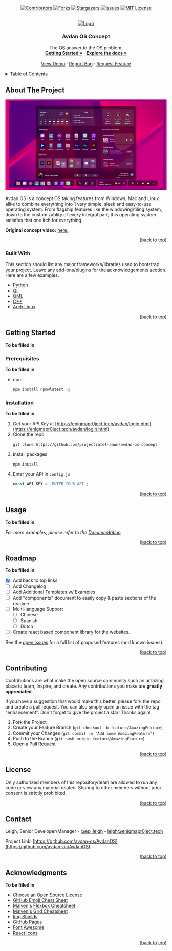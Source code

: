 <div id="top"></div>

<div align="center">
  
  [![Contributors][contributors-shield]][contributors-url]
  [![Forks][forks-shield]][forks-url]
  [![Stargazers][stars-shield]][stars-url]
  [![Issues][issues-shield]][issues-url]
  [![MIT License][license-shield]][license-url]
  
</div>


<!-- PROJECT LOGO -->
<br />
<div align="center">
  <a href="https://github.com/avdan-os/AvdanOS">
    <img src="https://yt3.ggpht.com/Y2utyqID6yqk9qCmocYB0yQIIeyutFne9S9Iuzwc1oIcj638T1H78yftOSemdTsx5sprv29TmQ=s88-c-k-c0x00ffffff-no-rj" alt="Logo" width="80" height="80">
  </a>

  <h3 align="center">Avdan OS Concept</h3>

  <p align="center">
    The OS answer to the OS problem.
    <br />
    <a href="https://avdanos.com/"><ins><strong>Getting Started »</strong></ins></a>
    ·
    <a href="https://github.com/avdan-os/AvdanOS"><strong>Explore the docs »</strong></a>
    <br />
    <br />
    <a href="https://dynamicos.netlify.app/">View Demo</a>
    ·
    <a href="https://github.com/Avdan-OS/AvdanOS/issues/new?assignees=&labels=&template=bug_report.md">Report Bug</a>
    ·
    <a href="https://github.com/Avdan-OS/AvdanOS/issues/new?assignees=&labels=&template=feature_request.md">Request Feature</a>
  </p>
</div>



<!-- TABLE OF CONTENTS -->
<details>
  <summary>Table of Contents</summary>
  <ol>
    <li>
      <a href="#about-the-project">About The Project</a>
      <ul>
        <li><a href="#built-with">Built With</a></li>
      </ul>
    </li>
    <li>
      <a href="#getting-started">Getting Started</a>
      <ul>
        <li><a href="#prerequisites">Prerequisites</a></li>
        <li><a href="#installation">Installation</a></li>
      </ul>
    </li>
    <li><a href="#usage">Usage</a></li>
    <li><a href="#roadmap">Roadmap</a></li>
    <li><a href="#contributing">Contributing</a></li>
    <li><a href="#license">License</a></li>
    <li><a href="#contact">Contact</a></li>
    <li><a href="#acknowledgments">Acknowledgments</a></li>
  </ol>
</details>



<!-- ABOUT THE PROJECT -->
## About The Project

[![Product Name Screen Shot][product-screenshot]](https://avdanos.com/)

Avdan OS is a concept OS taking features from Windows, Mac and Linux alike to combine everything into 1 very simple, sleek and easy-to-use operating system. From flagship features like the windowing/tiling system, down to the customizablity of every integral part; this operating system satisfies that one itch for everything.

<b>Original concept video:</b> [here.](https://www.youtube.com/watch?v=tXFEiw1aJTw)

<p align="right">(<a href="#top">back to top</a>)</p>



### Built With

This section should list any major frameworks/libraries used to bootstrap your project. Leave any add-ons/plugins for the acknowledgements section. Here are a few examples.

* [Python](https://python.org/)
* [Qt](https://www.qt.io/)
* [QML](https://www.qt.io/)
* [C++](https://docs.microsoft.com/en-us/cpp/cpp/?view=msvc-170)
* [Arch Linux](https://archlinux.org/)

<p align="right">(<a href="#top">back to top</a>)</p>



<!-- GETTING STARTED -->
## Getting Started

<b>To be filled in</b>

### Prerequisites

<b>To be filled in</b>
* npm
  ```sh
  npm install npm@latest -g
  ```

### Installation

<b>To be filled in</b>

1. Get your API Key at [https://enigmapr0ject.tech/avdan/login.html](https://enigmapr0ject.tech/avdan/login.html)
2. Clone the repo
   ```sh
   git clone https://github.com/projectintel-anon/avdan-os-concept
   ```
3. Install packages
   ```sh
   npm install
   ```
4. Enter your API in `config.js`
   ```js
   const API_KEY = 'ENTER YOUR API';
   ```

<p align="right">(<a href="#top">back to top</a>)</p>



<!-- USAGE EXAMPLES -->
## Usage

<b>To be filled in</b>

_For more examples, please refer to the [Documentation](https://github.com/avdan-os/avdanos)_

<p align="right">(<a href="#top">back to top</a>)</p>



<!-- ROADMAP -->
## Roadmap

<b>To be filled in</b>

- [x] Add back to top links
- [ ] Add Changelog
- [ ] Add Additional Templates w/ Examples
- [ ] Add "components" document to easily copy & paste sections of the readme
- [ ] Multi-language Support
    - [ ] Chinese
    - [ ] Spanish
    - [ ] Dutch
- [ ] Create react based component library for the websites.

See the [open issues](https://github.com/avdan-os/AvdanOS/projects) for a full list of proposed features (and known issues).

<p align="right">(<a href="#top">back to top</a>)</p>



<!-- CONTRIBUTING -->
## Contributing

Contributions are what make the open source community such an amazing place to learn, inspire, and create. Any contributions you make are **greatly appreciated**.

If you have a suggestion that would make this better, please fork the repo and create a pull request. You can also simply open an issue with the tag "enhancement".
Don't forget to give the project a star! Thanks again!

1. Fork the Project
2. Create your Feature Branch (`git checkout -b feature/AmazingFeature`)
3. Commit your Changes (`git commit -m 'Add some AmazingFeature'`)
4. Push to the Branch (`git push origin feature/AmazingFeature`)
5. Open a Pull Request

<p align="right">(<a href="#top">back to top</a>)</p>



<!-- LICENSE -->
## License

Only authorized members of this repository/team are allowed to run any code or view any material related. Sharing to other members without prior consent is strictly prohibited.

<p align="right">(<a href="#top">back to top</a>)</p>



<!-- CONTACT -->
## Contact

Leigh, Senior Developer/Manager - [@ep_leigh](https://twitter.com/ep_leigh) - leigh@enigmapr0ject.tech

Project Link: [https://github.com/avdan-os/AvdanOS](https://github.com/avdan-os/AvdanOS)

<p align="right">(<a href="#top">back to top</a>)</p>



<!-- ACKNOWLEDGMENTS -->
## Acknowledgments

<b>To be filled in</b>

* [Choose an Open Source License](https://choosealicense.com)
* [GitHub Emoji Cheat Sheet](https://www.webpagefx.com/tools/emoji-cheat-sheet)
* [Malven's Flexbox Cheatsheet](https://flexbox.malven.co/)
* [Malven's Grid Cheatsheet](https://grid.malven.co/)
* [Img Shields](https://shields.io)
* [GitHub Pages](https://pages.github.com)
* [Font Awesome](https://fontawesome.com)
* [React Icons](https://react-icons.github.io/react-icons/search)

<p align="right">(<a href="#top">back to top</a>)</p>



<!-- MARKDOWN LINKS & IMAGES -->
[contributors-shield]: https://img.shields.io/github/contributors/avdan-os/AvdanOS?style=for-the-badge
[contributors-url]: https://github.com/avdan-os/AvdanOS/graphs/contributors
[forks-shield]: https://img.shields.io/github/forks/avdan-os/AvdanOS?style=for-the-badge
[forks-url]: https://github.com/avdan-os/AvdanOS/network/members
[stars-shield]: https://img.shields.io/github/stars/avdan-os/AvdanOS?style=for-the-badge
[stars-url]: https://github.com/avdan-os/AvdanOS/stargazers
[issues-shield]: https://img.shields.io/github/issues/avdan-os/AvdanOS?style=for-the-badge
[issues-url]: https://github.com/avdan-os/AvdanOS/issues
[license-shield]: https://img.shields.io/badge/LICENSE-gnu%20gpl%20v3-orange?style=for-the-badge&logo=github
[license-url]: https://github.com/avdan-os/AvdanOS/blob/master/LICENSE
[product-screenshot]: /assets/screenshot-header.png
